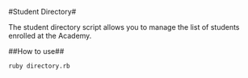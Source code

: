 #Student Directory#

The student directory script allows you to manage the list of students enrolled at the Academy.

##How to use##

```shell
ruby directory.rb
```
